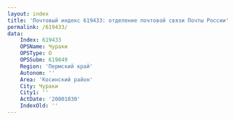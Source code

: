 ```yaml
---
layout: index
title: 'Почтовый индекс 619433: отделение почтовой связи Почты России'
permalink: /619433/
data:
    Index: 619433
    OPSName: Чураки
    OPSType: О
    OPSSubm: 619049
    Region: 'Пермский край'
    Autonom: ''
    Area: 'Косинский район'
    City: Чураки
    City1: ''
    ActDate: '20001030'
    IndexOld: ''
---
```

